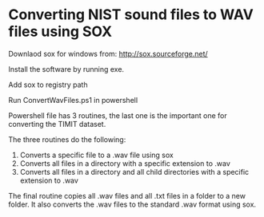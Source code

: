 # Converting NIST sound files to WAV files using SOX

Downlaod sox for windows from:
http://sox.sourceforge.net/

Install the software by running exe.

Add sox to registry path

Run ConvertWavFiles.ps1 in powershell

Powershell file has 3 routines, the last one is the important one for converting the TIMIT dataset.

The three routines do the following:
1. Converts a specific file to a .wav file using sox
2. Converts all files in a directory with a specific extension to .wav
3. Converts all files in a directory and all child directories with a specific extension to .wav

The final routine copies all .wav files and all .txt files in a folder to a new folder. It also converts the .wav files to the standard .wav format using sox.
